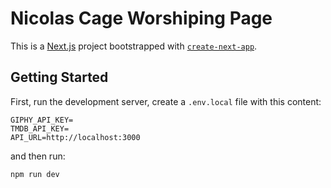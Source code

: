 # Nicolas Cage Worshiping Page

This is a [Next.js](https://nextjs.org/) project bootstrapped with [`create-next-app`](https://github.com/vercel/next.js/tree/canary/packages/create-next-app).

## Getting Started

First, run the development server, create a `.env.local` file with this content:

```
GIPHY_API_KEY=
TMDB_API_KEY=
API_URL=http://localhost:3000
```

and then run:

```bash
npm run dev
```

